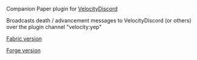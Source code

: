 Companion Paper plugin for [VelocityDiscord](https://github.com/fooooooooooooooo/VelocityDiscord)

Broadcasts death / advancement messages to VelocityDiscord (or others) over the plugin channel "velocity:yep"

[Fabric version](https://github.com/fooooooooooooooo/yep-paper/tree/fabric)

[Forge version](https://github.com/fooooooooooooooo/yep-paper/tree/forge)
